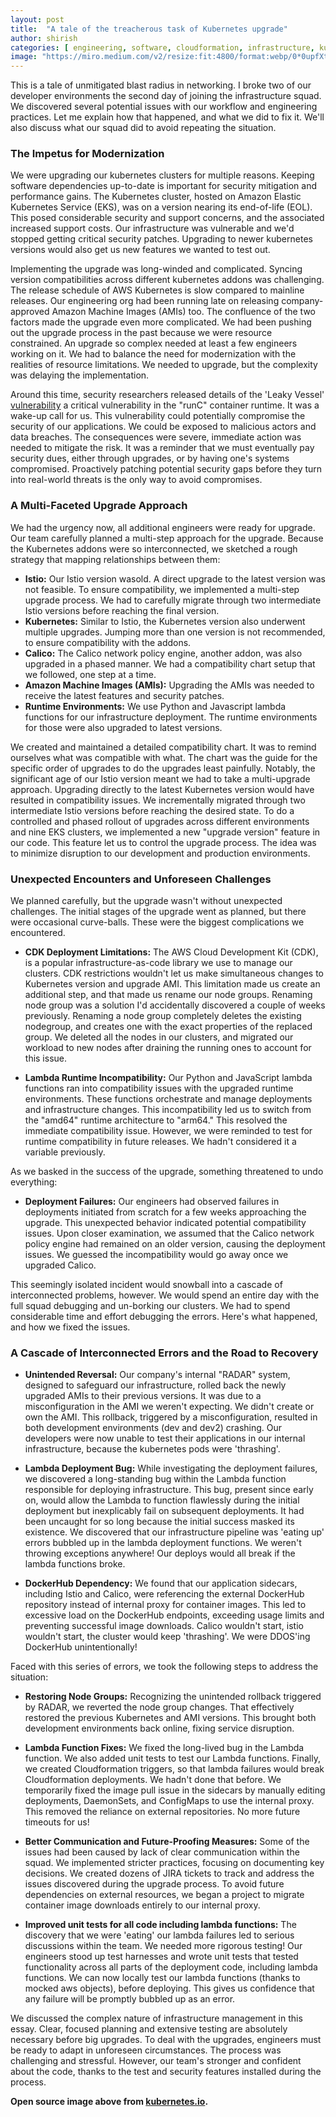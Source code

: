 ```yaml
---
layout: post
title:  "A tale of the treacherous task of Kubernetes upgrade"
author: shirish
categories: [ engineering, software, cloudformation, infrastructure, kubernetes ]
image: "https://miro.medium.com/v2/resize:fit:4800/format:webp/0*0upfXtjqscQ5NQfN.png"
---
```


This is a tale of unmitigated blast radius in networking. I broke two of our developer environments the second day of joining the infrastructure squad. We discovered several potential issues with our workflow and engineering practices. Let me explain how that happened, and what we did to fix it. We'll also discuss what our squad did to avoid repeating the situation. 

### The Impetus for Modernization

We were upgrading our kubernetes clusters for multiple reasons. Keeping software dependencies up-to-date is important for security mitigation and performance gains.  The Kubernetes cluster, hosted on Amazon Elastic Kubernetes Service (EKS), was  on a version nearing its end-of-life (EOL). This posed considerable security and support concerns, and the associated increased support costs. Our infrastructure was vulnerable and we'd stopped getting critical security patches. Upgrading to newer kubernetes versions would also get us new features we wanted to test out.

Implementing the upgrade was long-winded and complicated. Syncing version compatibilities across different kubernetes addons was challenging. The release schedule of AWS Kubernetes is  slow compared to mainline releases. Our engineering org had been running late on releasing company-approved Amazon Machine Images (AMIs) too. The confluence of the two factors made the upgrade even more complicated. We had been pushing out the upgrade process in the past because we were resource constrained. An upgrade so complex needed at least a few engineers working on it. We had to balance the need for modernization with the realities of resource limitations. We needed to upgrade, but the complexity was delaying the implementation.

Around this time, security researchers released details of the 'Leaky Vessel' [vulnerability](https://snyk.io/blog/leaky-vessels-docker-runc-container-breakout-vulnerabilities/) a critical vulnerability in the "runC" container runtime. It was a wake-up call for us. This vulnerability could potentially compromise the security of our applications.  We could be exposed to malicious actors and data breaches. The consequences were severe, immediate action was needed to mitigate the risk. It was a reminder that we must eventually pay security dues, either through upgrades, or by having one's systems compromised. Proactively patching potential security gaps before they turn into real-world threats is the only way to avoid compromises.

### A Multi-Faceted Upgrade Approach

We had the urgency now, all additional engineers were ready for upgrade. Our team carefully planned a multi-step approach for the upgrade. Because the Kubernetes addons were so interconnected, we sketched a rough strategy that mapping relationships between them:

* **Istio:** Our Istio version wasold. A direct upgrade to the latest version was not feasible. To ensure compatibility, we implemented a multi-step upgrade process. We had to carefully migrate through two intermediate Istio versions before reaching the final version.
* **Kubernetes:** Similar to Istio, the Kubernetes version also underwent multiple upgrades. Jumping more than one version is not recommended, to ensure compatibility with the addons.
* **Calico:** The Calico network policy engine, another addon, was also upgraded in a phased manner. We had a compatibility chart setup that we followed, one step at a time.
* **Amazon Machine Images (AMIs):** Upgrading the AMIs was needed to receive the latest features and security patches.
* **Runtime Environments:** We use Python and Javascript lambda functions for our infrastructure deployment. The runtime environments for those were also upgraded to latest versions.

We created and maintained a detailed compatibility chart. It was to remind ourselves what was compatible with what. The chart was the guide for the specific order of upgrades to do the upgrades least painfully. Notably, the significant age of our Istio version meant we had to take a multi-upgrade approach. Upgrading directly to the latest Kubernetes version would have resulted in compatibility issues. We incrementally migrated through two intermediate Istio versions before reaching the desired state. To do a controlled and phased rollout of upgrades across different environments and nine EKS clusters, we implemented a new "upgrade version" feature in our code. This feature let us to control the upgrade process. The idea was to minimize disruption to our development and production environments.

### Unexpected Encounters and Unforeseen Challenges

We planned carefully, but the upgrade wasn't without unexpected challenges. The initial stages of the upgrade went as planned, but there were occasional curve-balls. These were the biggest complications we encountered.

* **CDK Deployment Limitations:** The AWS Cloud Development Kit (CDK), is a popular infrastructure-as-code library we use to manage our clusters. CDK restrictions wouldn't let us make simultaneous changes to Kubernetes version and upgrade AMI. This limitation made us create an additional step, and that made us rename our node groups. Renaming node group was a solution I'd accidentally discovered a couple of weeks previously. Renaming a node group completely deletes the existing nodegroup, and creates one with the exact properties of the replaced group. We deleted all the nodes in our clusters, and migrated our workload to new nodes after draining the running ones to account for this issue.

* **Lambda Runtime Incompatibility:** Our Python and JavaScript lambda functions ran into compatibility issues with the upgraded runtime environments. These functions orchestrate and manage deployments and infrastructure changes. This incompatibility led us to switch from the "amd64" runtime architecture to "arm64." This resolved the immediate compatibility issue. However, we were reminded to test for runtime compatibility in future releases. We hadn't considered it a variable previously.

As we basked in the success of the upgrade, something threatened to undo everything:

* **Deployment Failures:** Our engineers had observed failures in deployments initiated from scratch for a few weeks approaching the upgrade. This unexpected behavior indicated potential compatibility issues. Upon closer examination, we assumed that the Calico network policy engine had remained on an older version, causing the deployment issues. We guessed the incompatibility would go away once we upgraded Calico.

This seemingly isolated incident would snowball into a cascade of interconnected problems, however. We would spend an entire day with the full squad debugging and un-borking our clusters. We had to spend considerable time and effort debugging the errors. Here's what happened, and how we fixed the issues.


### A Cascade of Interconnected Errors and the Road to Recovery


* **Unintended Reversal:** Our company's internal "RADAR" system, designed to safeguard our infrastructure, rolled back the newly upgraded AMIs to their previous versions. It was due to a misconfiguration in the AMI we weren't expecting. We didn't create or own the AMI. This rollback, triggered by a misconfiguration, resulted in both development environments (dev and dev2) crashing. Our developers were now unable to test their applications in our internal infrastructure, because the kubernetes pods were 'thrashing'.

* **Lambda Deployment Bug:** While investigating the deployment failures, we discovered a long-standing bug within the Lambda function responsible for deploying infrastructure. This bug, present since early on, would allow the Lambda to function flawlessly during the initial deployment but inexplicably fail on subsequent deployments. It had been uncaught for so long because the initial success masked its existence. We discovered that our infrastructure pipeline was 'eating up' errors bubbled up in the lambda deployment functions. We weren't throwing exceptions anywhere! Our deploys would all break if the lambda functions broke.

* **DockerHub Dependency:** We found that our application sidecars, including Istio and Calico, were referencing the external DockerHub repository instead of internal proxy for container images. This led to excessive load on the DockerHub endpoints, exceeding usage limits and preventing successful image downloads. Calico wouldn't start, istio wouldn't start, the cluster would keep 'thrashing'. We were DDOS'ing DockerHub unintentionally!

Faced with this series of errors, we took the following steps to address the situation:

* **Restoring Node Groups:** Recognizing the unintended rollback triggered by RADAR, we reverted the node group changes. That effectively restored the previous Kubernetes and AMI versions. This brought both development environments back online, fixing service disruption.

* **Lambda Function Fixes:** We fixed the long-lived bug in the Lambda function. We also added unit tests to test our Lambda functions. Finally, we created Cloudformation triggers, so that lambda failures would break Cloudformation deployments. We hadn't done that before. We temporarily fixed the image pull issue in the sidecars by manually editing deployments, DaemonSets, and ConfigMaps to use the internal proxy. This removed the reliance on external repositories. No more future timeouts for us!

* **Better Communication and Future-Proofing Measures:** Some of the issues had been caused by lack of clear communication within the squad. We implemented stricter practices, focusing on documenting key decisions. We created dozens of JIRA tickets to track and address the issues discovered during the upgrade process. To avoid future dependencies on external resources, we began a project to migrate container image downloads entirely to our internal proxy.

* **Improved unit tests for all code including lambda functions:** The discovery that we were 'eating' our lambda failures led to serious discussions within the team. We needed more rigorous testing! Our engineers stood up test harnesses and wrote unit tests that tested functionality across all parts of the deployment code, including lambda functions. We can now locally test our lambda functions (thanks to mocked aws objects), before deploying. This gives us confidence that any failure will be promptly bubbled up as an error.

We discussed the complex nature of infrastructure management in this essay. Clear, focused planning and extensive testing are absolutely necessary before big upgrades. To deal with the upgrades, engineers must be ready to adapt in unforeseen circumstances. The process was challenging and stressful. However, our team's stronger and confident about the code, thanks to the test and security features installed during the process.

__Open source image above from [kubernetes.io](https://kubernetes.io/).__